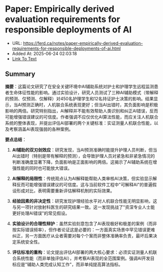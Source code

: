 # Paper: Empirically derived evaluation requirements for responsible deployments of AI
- URL: https://ferd.ca/notes/paper-empirically-derived-evaluation-requirements-for-responsible-deployments-of-ai.html
- Added At: 2025-06-24 02:03:18
- [Link To Text](2025-06-24-paper-empirically-derived-evaluation-requirements-for-responsible-deployments-of-ai_raw.md)

## Summary
**摘要**：这篇论文研究了在安全关键环境中AI辅助系统对护士和护理学生远程监测患者生命体征性能的影响。通过实验设计，研究人员测试了三种AI辅助模式（带解释的预测、仅预测、仅解释）对450名护理学生和12名持证护士决策的影响。结果显示，当AI预测正确时，人机联合系统表现更好；但当AI出错时，其负面影响是积极影响的两倍。研究特别指出，AI解释并不能有效帮助人类识别和纠正AI错误，反而可能增强错误建议的可信度。作者强调不应仅优化AI算法性能，而应关注人机联合系统的整体表现，并提出评估AI部署的两个关键标准：实证测量人机联合性能，以及考察涵盖AI表现强弱的各种案例。

**要点总结**：
1. **AI辅助的双刃剑效应**：研究发现，当AI预测准确时能提升护理人员判断，但当AI出错时（特别是带有解释的预测），会导致护理人员对紧急和非紧急情况的判断准确度显著下降，负面影响是正面影响的两倍。这揭示了AI辅助系统在增强性能的同时也可能放大错误。

2. **AI解释的局限性**：传统观点认为AI解释能帮助人类审核AI决策，但实验显示解释反而可能增强错误建议的可信度。这与当前软件工程中"可解释AI"的普遍假设形成对比，表明需要重新评估解释机制的实际效果。

3. **经验因素的非决定性**：研究发现护理经验水平对人机联合性能无明显影响，这与另一项针对放射科医生的研究结果一致。这一发现挑战了"资深专业人士能更好处理AI错误"的常见假设。

4. **实验设计的合理性辩护**：虽然实验刻意包含了AI表现极好和极差的案例（而非按实际错误频率），但作者论证这是必要的：一方面真实场景中罕见错误更难纠正，另一方面医疗从业者需要对每个个案而非整体准确率负责，最坏后果决定系统安全性。

5. **评估标准的重构**：论文提出评估AI部署的两大核心要求：必须实证测量人机联合系统性能（而非单独评估AI），并考察AI表现的全范围案例。强调AI开发目标应是"辅助人类完成认知工作"，而非单纯提高算法指标。
